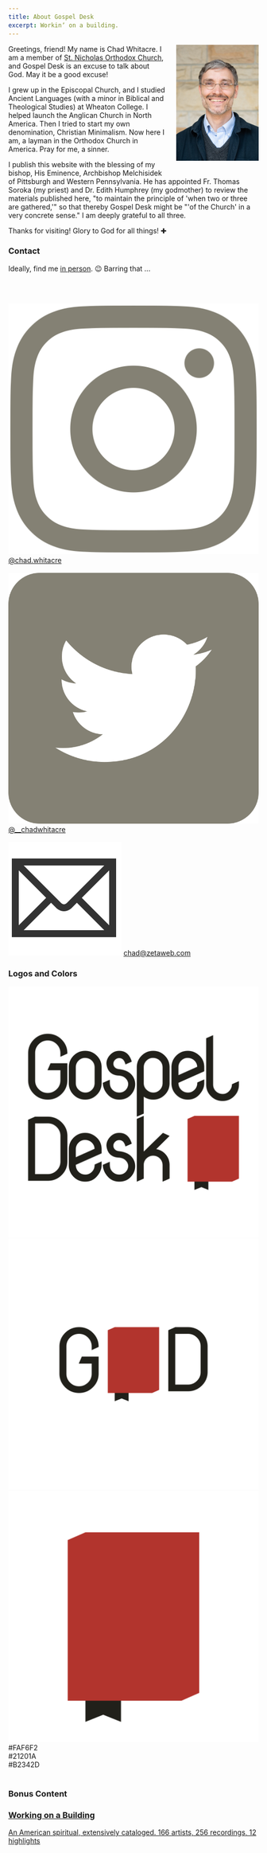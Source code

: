 ```yaml
---
title: About Gospel Desk
excerpt: Workinʼ on a building.
---
```


<a href="chadwhitacre.jpg"><img src="chadwhitacre.small.jpg" style="float: right; margin: 0 0 20px 20px; width: 33%;"></a>

<p style="text-indent: 0;">Greetings, friend! My name is Chad Whitacre. I am a
member of <a href="https://orthodoxpittsburgh.org">St.  Nicholas Orthodox
Church</a>, and Gospel Desk is an excuse to talk about God. May it be a good
excuse!</p>

I grew up in the Episcopal Church, and I studied Ancient Languages (with a
minor in Biblical and Theological Studies) at Wheaton College. I helped launch
the Anglican Church in North America. Then I tried to start my own
denomination, Christian Minimalism. Now here I am, a layman in the Orthodox
Church in America. Pray for me, a sinner.

I publish this website with the blessing of my bishop, His Eminence, Archbishop
Melchisidek of Pittsburgh and Western Pennsylvania. He has appointed Fr. Thomas
Soroka (my priest) and Dr. Edith Humphrey (my godmother) to review the
materials published here, "to maintain the principle of 'when two or three are
gathered,'" so that thereby Gospel Desk might be "'of the Church' in a very
concrete sense." I am deeply grateful to all three.

Thanks for visiting! Glory to God for all things! ✚


### Contact

<div>

  Ideally, find me <a
    href="https://www.orthodoxpittsburgh.org/parishcalendar">in person</a>. 😉 Barring that ...

  <br><br>

  <img src="/assets/images/social-icon-instagram.svg" class="social-icon">
  <a href="https://www.instagram.com/chad.whitacre/">
    @chad.whitacre
  </a>
  <br><br>
  <img src="/assets/images/social-icon-twitter.svg" class="social-icon">
  <a href="https://twitter.com/__chadwhitacre">
    @__chadwhitacre
  </a>
  <br><br>
  <img src="/assets/images/social-icon-email.svg" class="social-icon">
  <a href="mailto:chad@zetaweb.com">chad@zetaweb.com</a>
</div>

### Logos and Colors

<style>
  article .assets a {
    display: block;
    float: left;
    margin: 12pt 5% 5% 0;
    width: 30%;
    border: 1px solid #21201A;
    background: url("checked.webp");
    background-size: cover;
  }
  article .assets a:last-of-type {
    margin-right: 0;
  }
  article .assets a img {
    margin: 0;
    width: 100%;
  }
  article .assets .color {
    font: normal 12pt/12pt monospace;
    padding: 12pt 0;
    text-align: center;
  }
</style>

<div class="assets">
  <a href="gospel-desk-logo.svg" class="brand-asset"><img src="gospel-desk-logo.svg"></a>
  <a href="gospel-desk-compact.svg" class="brand-asset"><img src="gospel-desk-compact.svg"></a>
  <a href="gospel-desk-icon.svg" class="brand-asset"><img src="gospel-desk-icon.svg"></a>
</div>

<div class="clear"></div>

<style>
  article .assets .white { background: #FAF6F2; border: 1px solid #21201A; }
  article .assets .black { background: #21201A; color: #DADBD2; }
  article .assets .red   { background: #B2342D; color: #DADBD2; }
</style>

<div class="assets">
  <div class="color white">#FAF6F2</div>
  <div class="color black">#21201A</div>
  <div class="color red">#B2342D</div>
</div>

<br>

### Bonus Content

<div class="post-listing">
  <a class="post" href="/working-on-a-building/">
    <h3>Working on a Building</h3>
    <div class="excerpt">
      An American spiritual, extensively cataloged.
      166 artists, 256 recordings, 12 highlights
    </div>
  </a>
</div>
